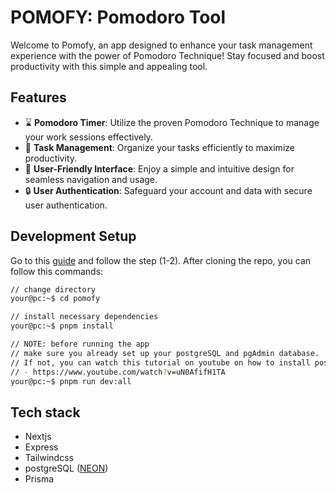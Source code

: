 # POMOFY: Pomodoro Tool

Welcome to Pomofy, an app designed to enhance your task management experience with the power of Pomodoro Technique! Stay focused and boost productivity with this simple and appealing tool.

## Features

-   ⌛ **Pomodoro Timer**: Utilize the proven Pomodoro Technique to manage your work sessions effectively.
-   🧾 **Task Management**: Organize your tasks efficiently to maximize productivity.
-   📱 **User-Friendly Interface**: Enjoy a simple and intuitive design for seamless navigation and usage.
-   🔒 **User Authentication**: Safeguard your account and data with secure user authentication.

## Development Setup

Go to this [guide](https://github.com/tan911/pomofy/wiki) and follow the step (1-2).
After cloning the repo, you can follow this commands:

```bash
// change directory
your@pc:~$ cd pomofy

// install necessary dependencies
your@pc:~$ pnpm install

// NOTE: before running the app
// make sure you already set up your postgreSQL and pgAdmin database.
// If not, you can watch this tutorial on youtube on how to install postgreSQL and pgAdmin to your machine.
// - https://www.youtube.com/watch?v=uN0AfifH1TA
your@pc:~$ pnpm run dev:all
```

## Tech stack

-   Nextjs
-   Express
-   Tailwindcss
-   postgreSQL ([NEON](https://neon.tech/))
-   Prisma
